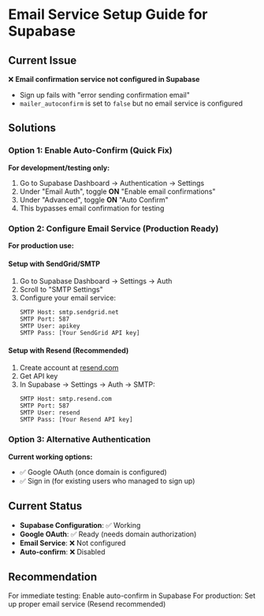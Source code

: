 # Email Service Setup Guide for Supabase

## Current Issue
❌ **Email confirmation service not configured in Supabase**
- Sign up fails with "error sending confirmation email"
- `mailer_autoconfirm` is set to `false` but no email service is configured

## Solutions

### Option 1: Enable Auto-Confirm (Quick Fix)
**For development/testing only:**
1. Go to Supabase Dashboard → Authentication → Settings
2. Under "Email Auth", toggle **ON** "Enable email confirmations"
3. Under "Advanced", toggle **ON** "Auto Confirm" 
4. This bypasses email confirmation for testing

### Option 2: Configure Email Service (Production Ready)
**For production use:**

#### Setup with SendGrid/SMTP
1. Go to Supabase Dashboard → Settings → Auth
2. Scroll to "SMTP Settings"
3. Configure your email service:
   ```
   SMTP Host: smtp.sendgrid.net
   SMTP Port: 587
   SMTP User: apikey
   SMTP Pass: [Your SendGrid API key]
   ```

#### Setup with Resend (Recommended)
1. Create account at [resend.com](https://resend.com)
2. Get API key
3. In Supabase → Settings → Auth → SMTP:
   ```
   SMTP Host: smtp.resend.com
   SMTP Port: 587
   SMTP User: resend
   SMTP Pass: [Your Resend API key]
   ```

### Option 3: Alternative Authentication
**Current working options:**
- ✅ Google OAuth (once domain is configured)
- ✅ Sign in (for existing users who managed to sign up)

## Current Status
- **Supabase Configuration**: ✅ Working
- **Google OAuth**: ✅ Ready (needs domain authorization)
- **Email Service**: ❌ Not configured
- **Auto-confirm**: ❌ Disabled

## Recommendation
For immediate testing: Enable auto-confirm in Supabase
For production: Set up proper email service (Resend recommended)